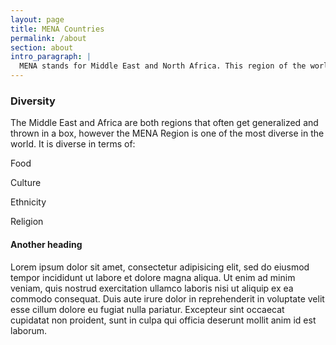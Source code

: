 ```yaml
---
layout: page
title: MENA Countries
permalink: /about
section: about
intro_paragraph: |
  MENA stands for Middle East and North Africa. This region of the world is very diverse in terms of
---
```


### Diversity

The Middle East and Africa are both regions that often get generalized and thrown in a box, however the MENA Region is one of the most diverse in the world. It is diverse in terms of:


Food

Culture

Ethnicity

Religion




#### Another heading

Lorem ipsum dolor sit amet, consectetur adipisicing elit, sed do eiusmod tempor incididunt ut labore et dolore magna aliqua. Ut enim ad minim veniam, quis nostrud exercitation ullamco laboris nisi ut aliquip ex ea commodo consequat. Duis aute irure dolor in reprehenderit in voluptate velit esse cillum dolore eu fugiat nulla pariatur. Excepteur sint occaecat cupidatat non proident, sunt in culpa qui officia deserunt mollit anim id est laborum.
